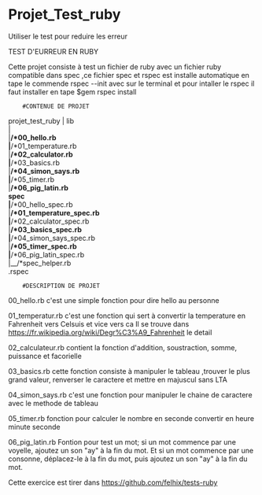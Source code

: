 # Projet_Test_ruby
Utiliser le test pour reduire les erreur


TEST D'EURREUR EN RUBY

Cette  projet consiste à test un fichier de ruby avec un fichier ruby compatible dans spec 
,ce fichier spec et rspec est installe automatique en tape le commende rspec --init avec sur le terminal et pour intaller le rspec il faut installer en tape $gem rspec install


        #CONTENUE DE PROJET
        
        
projet_test_ruby     |
lib                                                                                                                                                         
    |                                                                                                                                                           
    |__/*00_hello.rb                                                                                                                                            
    |__/*01_temperature.rb                                                                                                                                       
    |__/*02_calculator.rb                                                                                                                                       
    |__/*03_basics.rb                                                                                                                                           
    |__/*04_simon_says.rb                                                                                                                                       
    |__/*05_timer.rb                                                                                                                                             
    |__/*06_pig_latin.rb                                                                                                                                         
spec                                                                                                                                                             
    |__/*00_hello_spec.rb                                                                                                                                       
    |__/*01_temperature_spec.rb                                                                                                                                 
    |__/*02_calculator_spec.rb                                                                                                                                   
    |__/*03_basics_spec.rb                                                                                                                                       
    |__/*04_simon_says_spec.rb                                                                                                                                   
    |__/*05_timer_spec.rb                                                                                                                                       
    |__/*06_pig_latin_spec.rb                                                                                                                                   
    |__/*spec_helper.rb                                                                                                                                         
.rspec                                                                                                                                                            

     	  
     	#DESCRIPTION DE PROJET


00_hello.rb
     c'est une simple fonction pour dire hello au personne

01_temperatur.rb
     c'est une fonction qui sert à convertir la temperature en Fahrenheit vers Celsuis et vice vers ca
     Il se trouve dans https://fr.wikipedia.org/wiki/Degr%C3%A9_Fahrenheit  le detail

02_calculateur.rb
     contient la fonction d'addition, soustraction, somme, puissance et facorielle

03_basics.rb
    cette fonction consiste à manipuler le tableau ,trouver le plus grand valeur, renverser le caractere et mettre en majuscul sans LTA

04_simon_says.rb
    c'est une fonction pour manipuler le chaine de caractere avec le methode de tableau

05_timer.rb
    fonction pour calculer le nombre en seconde convertir en heure minute seconde

06_pig_latin.rb
    Fontion pour test un mot; si un mot commence par une voyelle, ajoutez un son "ay" à la fin du mot. Et si un mot commence par une consonne, déplacez-le à la fin du mot, puis ajoutez un son "ay" à la fin du mot. 


Cette exercice est tirer dans https://github.com/felhix/tests-ruby
